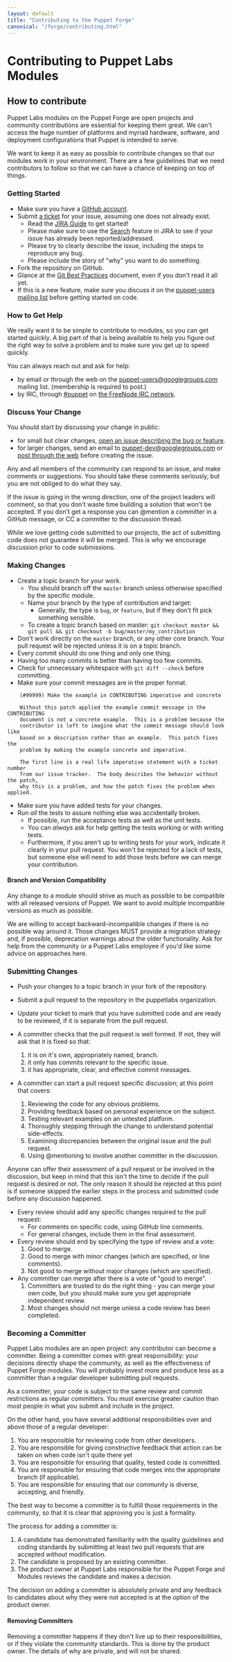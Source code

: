 ```yaml
---
layout: default
title: "Contributing to the Puppet Forge"
canonical: "/forge/contributing.html"
---
```


[puppet-users]:  https://groups.google.com/forum/?fromgroups#!forum/puppet-users
[irc]:           https://webchat.freenode.net/?channels=puppet-razor
[freenode]:      http://freenode.net/
[best-practice]: http://sethrobertson.github.com/GitBestPractices/
[dev]:           https://groups.google.com/forum/?fromgroups#!forum/puppet-dev


# Contributing to Puppet Labs Modules

## How to contribute

Puppet Labs modules on the Puppet Forge are open projects and community contributions are essential for keeping them great. We can't access the huge number of platforms and myriad hardware, software, and deployment configurations that Puppet is intended to serve.

We want to keep it as easy as possible to contribute changes so that our modules work in your environment. There are a few guidelines that we need contributors to follow so that we can have a chance of keeping on top of things.


### Getting Started

* Make sure you have a [GitHub account](https://github.com/signup/free).
* Submit [a ticket](https://jira.puppetlabs.com/browse/MODULES) for your issue, assuming one does not already exist.
   * Read the [JIRA Guide](https://docs.puppetlabs.com/community/puppet_projects_workflow.html) to get started! 
   * Please make sure to use the [Search](https://docs.puppetlabs.com/community/puppet_projects_workflow.html#search-for-duplicates) feature in JIRA to see if your issue has already been reported/addressed.
   * Please try to clearly describe the issue, including the steps to reproduce
   any bug.
   * Please include the story of "why" you want to do something.
* Fork the repository on GitHub.
* Glance at the [Git Best Practices][best-practice] document, even if you don't read it all yet.
* If this is a new feature, make sure you discuss it on the
 [puppet-users mailing list][puppet-users] before getting started on code.


### How to Get Help

We really want it to be simple to contribute to modules, so you can
get started quickly. A big part of that is being available to help you figure
out the right way to solve a problem and to make sure you get up to speed quickly.

You can always reach out and ask for help:

* by email or through the web on the [puppet-users@googlegroups.com][puppet-users]
 mailing list.  (membership is required to post.)
* by IRC, through [#puppet][irc] on [the FreeNode IRC network][freenode].


### Discuss Your Change

You should start by discussing your change in public:

* for small but clear changes, [open an issue describing the bug or feature](https://jira.puppetlabs.com/browse/MODULES).
* for larger changes, send an email to puppet-dev@googlegroups.com or
 [post through the web][dev] before creating the issue.

Any and all members of the community can respond to an issue, and make comments or suggestions. You should take these comments seriously, but you
are not obliged to do what they say.

If the issue is going in the wrong direction, one of the project leaders will
comment, so that you don't waste time building a solution that won't be accepted.  If you don’t get a response you can @mention a committer in a GitHub message, or CC a committer to the discussion thread.

While we love getting code submitted to our projects, the act of submitting
code does not guarantee it will be merged. This is why we encourage discussion
prior to code submissions.


### Making Changes

* Create a topic branch for your work.
   * You should branch off the `master` branch unless otherwise specified by the specific module.
   * Name your branch by the type of contribution and target:
       * Generally, the type is `bug`, or `feature`, but if they don't fit pick
       something sensible.
   * To create a topic branch based on master:
    `git checkout master && git pull && git checkout -b bug/master/my_contribution`
* Don't work directly on the `master` branch, or any other core branch. Your pull request will be rejected unless it is on a topic branch.
* Every commit should do one thing and only one thing.
* Having too many commits is better than having too few commits.
* Check for unnecessary whitespace with `git diff --check` before committing.
* Make sure your commit messages are in the proper format.

~~~
    (#99999) Make the example in CONTRIBUTING imperative and concrete

    Without this patch applied the example commit message in the CONTRIBUTING
    document is not a concrete example.  This is a problem because the
    contributor is left to imagine what the commit message should look like
    based on a description rather than an example.  This patch fixes the
    problem by making the example concrete and imperative.

    The first line is a real life imperative statement with a ticket number
    from our issue tracker.  The body describes the behavior without the patch,
    why this is a problem, and how the patch fixes the problem when applied.
~~~

* Make sure you have added tests for your changes.
* Run _all_ the tests to assure nothing else was accidentally broken.
   * If possible, run the acceptance tests as well as the unit tests.
   * You can *always* ask for help getting the tests working or with writing tests.
   * Furthermore, if you aren't up to writing tests for your work, indicate it clearly in your pull request. You won't be rejected for a lack of tests, but someone else will need to add those tests before we can merge your contribution.

#### Branch and Version Compatibility

Any change to a module should strive as much as possible to be compatible
with all released versions of Puppet. We want to avoid multiple incompatible
versions as much as possible.

We are willing to accept backward-incompatible changes if there is
no possible way around it. Those changes MUST provide a migration strategy
and, if possible, deprecation warnings about the older functionality. Ask for help from the community or a Puppet Labs employee if you'd like some advice on approaches here.

### Submitting Changes

* Push your changes to a topic branch in your fork of the repository.
* Submit a pull request to the repository in the puppetlabs organization.
* Update your ticket to mark that you have submitted code and are ready to be
 reviewed, if it is separate from the pull request.
* A committer checks that the pull request is well formed.  If not, they will
 ask that it is fixed so that:

   1. it is on it's own, appropriately named, branch.
   2. it only has commits relevant to the specific issue.
   3. it has appropriate, clear, and effective commit messages.

* A committer can start a pull request specific discussion; at this point that covers:

   1. Reviewing the code for any obvious problems.
   2. Providing feedback based on personal experience on the subject.
   3. Testing relevant examples on an untested platform.
   4. Thoroughly stepping through the change to understand potential side-effects.
   5. Examining discrepancies between the original issue and the pull request.
   6. Using @mentioning to involve another committer in the discussion.

Anyone can offer their assessment of a pull request or be involved in the
discussion, but keep in mind that this isn't the time to decide if the pull
request is desired or not. The only reason it should be rejected at this
point is if someone skipped the earlier steps in the process and submitted
code before any discussion happened.

* Every review should add any specific changes required to the pull request:
   * For comments on specific code, using GitHub line comments.
   * For general changes, include them in the final assessment.
* Every review should end by specifying the type of review and a vote:
   1. Good to merge.
   2. Good to merge with minor changes (which are specified, or line comments).
   3. Not good to merge without major changes (which are specified).
* Any committer can merge after there is a vote of "good to merge".
   1. Committers are trusted to do the right thing - you can merge your own code, but you should make sure you get appropriate independent review.
   2. Most changes should not merge unless a code review has been completed.

### Becoming a Committer

Puppet Labs modules are an open project: any contributor can become a committer.  Being a committer comes with great responsibility: your decisions directly shape the community, as well as the effectiveness of Puppet Forge modules. You will probably invest more and produce less as a committer than a regular developer
submitting pull requests.

As a committer, your code is subject to the same review and commit restrictions
as regular committers.  You must exercise greater caution than most people in
what you submit and include in the project.

On the other hand, you have several additional responsibilities over and above
those of a regular developer:

1. You are responsible for reviewing code from other developers.
2. You are responsible for giving constructive feedback that action can be taken on when code isn't quite there yet
3. You are responsible for ensuring that quality, tested code is committed.
4. You are responsible for ensuring that code merges into the appropriate branch (if applicable).
5. You are responsible for ensuring that our community is diverse, accepting, and friendly.

The best way to become a committer is to fulfill those requirements in the
community, so that it is clear that approving you is just a formality.

The process for adding a committer is:

1. A candidate has demonstrated familiarity with the quality guidelines and
  coding standards by submitting at least two pull requests that are accepted
  without modification.
2. The candidate is proposed by an existing committer.
3. The product owner at Puppet Labs responsible for the Puppet Forge and Modules reviews the candidate and makes a decision.

The decision on adding a committer is absolutely private and any feedback to candidates about why they were not accepted is at the option of the product owner.

#### Removing Committers

Removing a committer happens if they don't live up to their responsibilities, or if they violate the community standards. This is done by the product owner. The details of why are private, and will not be shared.